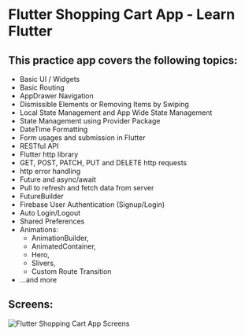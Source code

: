 # Flutter Shopping Cart App - Learn Flutter
## This practice app covers the following topics:
* Basic UI / Widgets
* Basic Routing
* AppDrawer Navigation
* Dismissible Elements or Removing Items by Swiping
* Local State Management and App Wide State Management
* State Management using Provider Package
* DateTime Formatting
* Form usages and submission in Flutter
* RESTful API
* Flutter http library
* GET, POST, PATCH, PUT and DELETE http requests
* http error handling
* Future and async/await
* Pull to refresh and fetch data from server
* FutureBuilder
* Firebase User Authentication (Signup/Login)
* Auto Login/Logout
* Shared Preferences
* Animations:
  * AnimationBuilder,
  * AnimatedContainer,
  * Hero,
  * Slivers,
  * Custom Route Transition
* ...and more
## Screens:
![Flutter Shopping Cart App Screens](https://i.ibb.co/PCnwfg7/flutter-shopping-cart-app.png)

